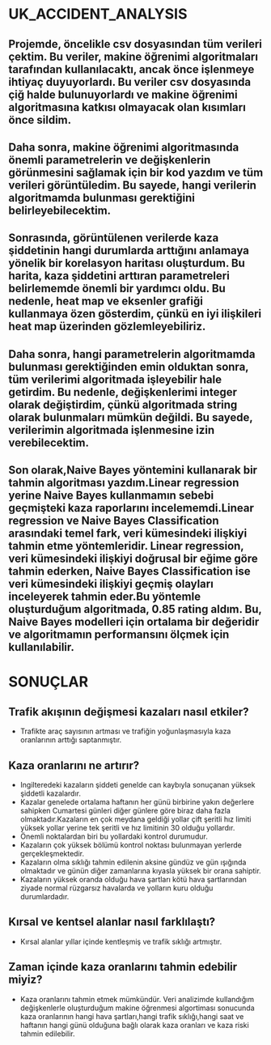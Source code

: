 # UK_ACCIDENT_ANALYSIS

## Projemde, öncelikle csv dosyasından tüm verileri çektim. Bu veriler, makine öğrenimi algoritmaları tarafından kullanılacaktı, ancak önce işlenmeye ihtiyaç duyuyorlardı. Bu veriler csv dosyasında çiğ halde bulunuyorlardı ve makine öğrenimi algoritmasına katkısı olmayacak olan kısımları önce sildim.

## Daha sonra, makine öğrenimi algoritmasında önemli parametrelerin ve değişkenlerin görünmesini sağlamak için bir kod yazdım ve tüm verileri görüntüledim. Bu sayede, hangi verilerin algoritmamda bulunması gerektiğini belirleyebilecektim.

## Sonrasında, görüntülenen verilerde kaza şiddetinin hangi durumlarda arttığını anlamaya yönelik bir korelasyon haritası oluşturdum. Bu harita, kaza şiddetini arttıran parametreleri belirlememde önemli bir yardımcı oldu. Bu nedenle, heat map ve eksenler grafiği kullanmaya özen gösterdim, çünkü en iyi ilişkileri heat map üzerinden gözlemleyebiliriz.

## Daha sonra, hangi parametrelerin algoritmamda bulunması gerektiğinden emin olduktan sonra, tüm verilerimi algoritmada işleyebilir hale getirdim. Bu nedenle, değişkenlerimi integer olarak değiştirdim, çünkü algoritmada string olarak bulunmaları mümkün değildi. Bu sayede, verilerimin algoritmada işlenmesine izin verebilecektim.

## Son olarak,Naive Bayes yöntemini kullanarak bir tahmin algoritması yazdım.Linear regression yerine Naive Bayes kullanmamın sebebi geçmişteki kaza raporlarını incelememdi.Linear regression ve Naive Bayes Classification arasındaki temel fark, veri kümesindeki ilişkiyi tahmin etme yöntemleridir. Linear regression, veri kümesindeki ilişkiyi doğrusal bir eğime göre tahmin ederken, Naive Bayes Classification ise veri kümesindeki ilişkiyi geçmiş olayları inceleyerek tahmin eder.Bu yöntemle oluşturduğum algoritmada, 0.85 rating aldım. Bu, Naive Bayes modelleri için ortalama bir değeridir ve algoritmamın performansını ölçmek için kullanılabilir.


# **SONUÇLAR**

## **Trafik akışının değişmesi kazaları nasıl etkiler?**
 - Trafikte araç sayısının artması ve trafiğin yoğunlaşmasıyla kaza oranlarının arttığı saptanmıştır.

## **Kaza oranlarını ne artırır?**
 - Ingilteredeki kazaların şiddeti genelde can kaybıyla sonuçanan yüksek şiddetli kazalardır.
 - Kazalar genelede ortalama haftanın her günü birbirine yakın değerlere sahipken Cumartesi günleri diğer günlere göre biraz daha fazla olmaktadır.Kazaların en çok meydana geldiği yollar çift şeritli hız limiti yüksek yollar yerine tek şeritli ve hız limitinin 30 olduğu yollardır.
 - Önemli noktalardan biri bu yollardaki kontrol durumudur.
 - Kazaların çok yüksek bölümü kontrol noktası bulunmayan yerlerde gerçekleşmektedir.
 - Kazaların olma sıklığı tahmin edilenin aksine gündüz ve gün ışığında olmaktadır ve günün diğer zamanlarına kıyasla yüksek bir orana sahiptir.
 - Kazaların yüksek oranda olduğu hava şartları kötü hava şartlarından ziyade normal rüzgarsız havalarda ve yolların kuru olduğu durumlardadır.
## **Kırsal ve kentsel alanlar nasıl farklılaştı?**
 - Kırsal alanlar yıllar içinde kentleşmiş ve trafik sıklığı artmıştır. 
## **Zaman içinde kaza oranlarını tahmin edebilir miyiz?**
 - Kaza oranlarını tahmin etmek mümkündür. Veri analizimde kullandığım değişkenlerle oluşturduğum makine öğrenmesi algortiması sonucunda kaza oranlarının hangi hava şartları,hangi trafik sıklığı,hangi saat ve haftanın hangi günü olduğuna bağlı olarak kaza oranları ve kaza riski tahmin edilebilir.